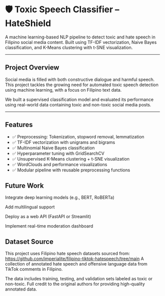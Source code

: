 # 🛡️ Toxic Speech Classifier – HateShield

A machine learning-based NLP pipeline to detect toxic and hate speech in Filipino social media content. Built using TF-IDF vectorization, Naive Bayes classification, and K-Means clustering with t-SNE visualization.  

---

## Project Overview

Social media is filled with both constructive dialogue and harmful speech. This project tackles the growing need for automated toxic speech detection using machine learning, with a focus on Filipino text data.

We built a supervised classification model and evaluated its performance using real-world data containing toxic and non-toxic social media posts.

---

## Features

- ✅ Preprocessing: Tokenization, stopword removal, lemmatization
- ✅ TF-IDF vectorization with unigrams and bigrams
- ✅ Multinomial Naive Bayes classification
- ✅ Hyperparameter tuning with GridSearchCV
- ✅ Unsupervised K-Means clustering + t-SNE visualization
- ✅ WordClouds and performance visualizations
- ✅ Modular pipeline with reusable preprocessing functions

## Future Work
Integrate deep learning models (e.g., BERT, RoBERTa)

Add multilingual support

Deploy as a web API (FastAPI or Streamlit)

Implement real-time moderation dashboard

## Dataset Source

This project uses Filipino hate speech datasets sourced from:
https://github.com/imperialite/filipino-tiktok-hatespeech/tree/main
A collection of annotated hate speech and offensive language data from TikTok comments in Filipino.

The data includes training, testing, and validation sets labeled as toxic or non-toxic. Full credit to the original authors for providing high-quality annotated data.
